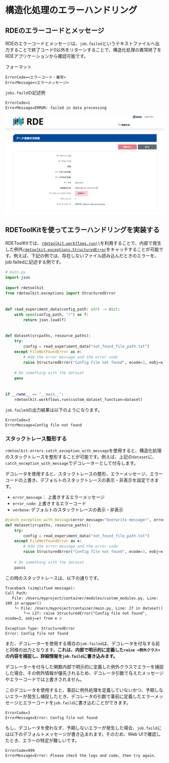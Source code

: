 # 構造化処理のエラーハンドリング

## RDEのエラーコードとメッセージ

RDEのエラーコードとメッセージは、`job.failed`というテキストファイルへ出力することで終了コード0以外をリターンすることで、構造化処理の異常終了をRDEアプリケーションから確認可能です。

フォーマット

```plaintext
ErrorCode=<エラーコード・番号>
ErrorMessage=<エラーメッセージ>
```

`jobs.faild`の記述例

```plaintext
ErrorCode=1
ErrorMessage=ERROR: failed in data processing
```

![error](../../img/error.svg)

## RDEToolKitを使ってエラーハンドリングを実装する

RDEToolKitでは、[`rdetoolkit.workflows.run()`](../../../rdetoolkit/workflows/#run)を利用することで、内部で発生した例外[`rdetoolkit.exceptions.StructuredError`](../../../rdetoolkit/exceptions/#StructuredError)をキャッチすることが可能です。例えば、下記の例では、存在しないファイル読み込んだときのエラーを、job.failedに記述する例です。

```python
# main.py
import json

import rdetoolkit
from rdetoolkit.exceptions import StructuredError


def read_experiment_data(config_path: str) -> dict:
    with open(config_path, "r") as f:
        return json.load(f)


def dataset(srcpaths, resource_paths):
    try:
        config = read_experiment_data("not_found_file_path.txt")
    except FileNotFoundError as e:
        # Add the error message and the error code
        raise StructuredError("Config file not found", ecode=3, eobj=e) from e

    # Do something with the dataset
    pass


if __name__ == "__main__":
    rdetoolkit.workflows.run(custom_dataset_function=dataset)
```

`job.failed`の出力結果は以下のようになります。

```plaintext
ErrorCode=3
ErrorMessage=Config file not found
```

### スタックトレース整形する

`rdetoolkit.errors.catch_exception_with_message`を使用すると、構造化処理のスタックトレースを整形することが可能です。例えば、上記の`dataset`に、`catch_exception_with_message`でデコレーターとして付与します。

デコレータを使用すると、スタックトレースの整形、エラーメッセージ、エラーコードの上書き、デフォルトのスタックトレースの表示・非表示を設定できます。

- `error_message`： 上書きするエラーメッセージ
- `error_code`: 上書きするエラーコード
- `verbose`: デフォルトのスタックトレースの表示・非表示

```python
@catch_exception_with_message(error_message="Overwrite message!", error_code=100, verbose=False)
def dataset(srcpaths, resource_paths):
    try:
        config = read_experiment_data("not_found_file_path.txt")
    except FileNotFoundError as e:
        # Add the error message and the error code
        raise StructuredError("Config file not found", ecode=3, eobj=e) from e

    # Do something with the dataset
    passs
```

この時のスタックトレースは、以下の通りです。

```shell
Traceback (simplified message):
Call Path:
   File: /Users/myproject/container/modules/custom_modules.py, Line: 109 in wrapper()
    └─ File: /Users/myproject/container/main.py, Line: 27 in dataset()
        └─> L27: raise StructuredError("Config file not found", ecode=3, eobj=e) from e 🔥

Exception Type: StructuredError
Error: Config file not found
```

また、デコレーターを使用する場合の`job.failed`は、デコレータを付与する前と同様の出力となります。**これは、内部で明示的に定義した`raise <例外クラス>`の内容を捕捉し、詳細情報を`job.faild`に書き込みます。**

デコレーターを付与した関数内部で明示的に定義した例外クラスでエラーを捕捉した場合、その例外情報が優先されるため、デコレータ引数で与えたメッセージやエラーコードでは上書きされません。

このデコレータを使用すると、事前に例外処理を定義していないかつ、予期しないエラーが発生し捕捉したとき、デコレータの引数で事前に定義したエラーメッセージとエラーコードを`job.faild`に書き込むことができます。

```text
ErrorCode=3
ErrorMessage=Error: Config file not found
```

もし、デコレータを使わなず、予期しないエラーが発生した場合、`job.faild`には以下のデフォルトメッセージが書き込まれます。そのため、Web UIで確認したとき、エラーの特定が難しいです。

```text
ErrorCode=999
ErrorMessage=Error: Please check the logs and code, then try again.
```
